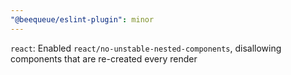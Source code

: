 ```yaml
---
"@beequeue/eslint-plugin": minor
---
```


`react`: Enabled `react/no-unstable-nested-components`, disallowing components that are re-created every render
